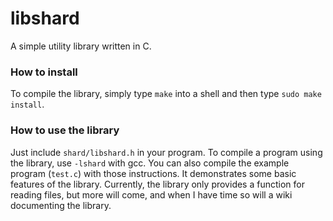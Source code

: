 # libshard
A simple utility library written in C.

### How to install
To compile the library, simply type `make` into a shell and then type `sudo make install`. 

### How to use the library
Just include `shard/libshard.h` in your program. To compile a program using the library, use `-lshard` with gcc. You can also compile the example program (`test.c`) with those instructions. It demonstrates some basic features of the library. Currently, the library only provides a function for reading files, but more will come, and when I have time so will a wiki documenting the library.
